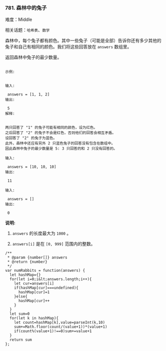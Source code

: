 ### 781. 森林中的兔子

难度：Middle

相关话题：`哈希表`、`数学`

森林中，每个兔子都有颜色。其中一些兔子（可能是全部）告诉你还有多少其他的兔子和自己有相同的颜色。我们将这些回答放在 `answers` 数组里。



返回森林中兔子的最少数量。





```

示例:


输入:

 answers = [1, 1, 2]
输出:

 5
解释:


两只回答了 "1" 的兔子可能有相同的颜色，设为红色。
之后回答了 "2" 的兔子不会是红色，否则他们的回答会相互矛盾。
设回答了 "2" 的兔子为蓝色。
此外，森林中还应有另外 2 只蓝色兔子的回答没有包含在数组中。
因此森林中兔子的最少数量是 5: 3 只回答的和 2 只没有回答的。

输入:

 answers = [10, 10, 10]
输出:

 11

输入:

 answers = []
输出:

 0

```

 **说明:** 





1.  `answers` 的长度最大为 `1000` 。

2.  `answers[i]` 是在 `[0, 999]` 范围内的整数。






```
/**
 * @param {number[]} answers
 * @return {number}
 */
var numRabbits = function(answers) {
  let hashMap={}
  for(let i=0;i&lt;answers.length;i++){
    let cur=answers[i]
    if(hashMap[cur]===undefined){
      hashMap[cur]=1
    }else{
      hashMap[cur]++
    }
  }
  let sum=0
  for(let k in hashMap){
    let count=hashMap[k],value=parseInt(k,10)
    sum+=Math.floor(count/(value+1))*(value+1)
    if(count%(value+1)!==0)sum+=value+1
  }
  return sum
};



```
